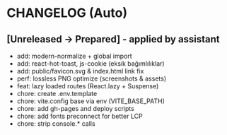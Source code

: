 # CHANGELOG (Auto)

## [Unreleased → Prepared] - applied by assistant
- add: modern-normalize + global import
- add: react-hot-toast, js-cookie (eksik bağımlılıklar)
- add: public/favicon.svg & index.html link fix
- perf: lossless PNG optimize (screenshots & assets)
- feat: lazy loaded routes (React.lazy + Suspense)
- chore: create .env.template
- chore: vite.config base via env (VITE_BASE_PATH)
- chore: add gh-pages and deploy scripts
- chore: add fonts preconnect for better LCP
- chore: strip console.* calls
